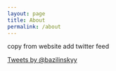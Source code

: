 ```yaml
---
layout: page
title: About
permalink: /about
---
```


copy from website
add twitter feed

<div style="margin-bottom: 14px; ">
  <a class="twitter-timeline" data-height="470" data-theme="dark" href="https://twitter.com/bazilinskyy?ref_src=twsrc%5Etfw">Tweets by @bazilinskyy</a> <script async src="https://platform.twitter.com/widgets.js" charset="utf-8"></script>
</div>
